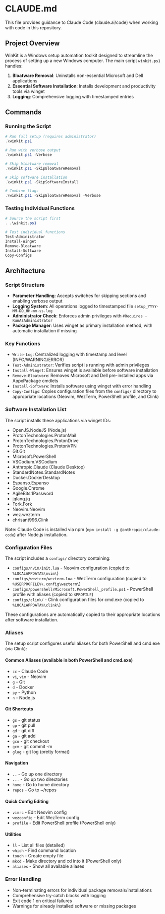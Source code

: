 # CLAUDE.md

This file provides guidance to Claude Code (claude.ai/code) when working with code in this repository.

## Project Overview

WinKit is a Windows setup automation toolkit designed to streamline the process of setting up a new Windows computer. The main script `winkit.ps1` handles:

1. **Bloatware Removal**: Uninstalls non-essential Microsoft and Dell applications
2. **Essential Software Installation**: Installs development and productivity tools via winget
3. **Logging**: Comprehensive logging with timestamped entries

## Commands

### Running the Script
```powershell
# Run full setup (requires administrator)
.\winkit.ps1

# Run with verbose output
.\winkit.ps1 -Verbose

# Skip bloatware removal
.\winkit.ps1 -SkipBloatwareRemoval

# Skip software installation
.\winkit.ps1 -SkipSoftwareInstall

# Combine flags
.\winkit.ps1 -SkipBloatwareRemoval -Verbose
```

### Testing Individual Functions
```powershell
# Source the script first
. .\winkit.ps1

# Test individual functions
Test-Administrator
Install-Winget
Remove-Bloatware
Install-Software
Copy-Configs
```

## Architecture

### Script Structure
- **Parameter Handling**: Accepts switches for skipping sections and enabling verbose output
- **Logging System**: All operations logged to timestamped file `setup_YYYY-MM-DD_HH-mm-ss.log`
- **Administrator Check**: Enforces admin privileges with `#Requires -RunAsAdministrator`
- **Package Manager**: Uses winget as primary installation method, with automatic installation if missing

### Key Functions
- `Write-Log`: Centralized logging with timestamp and level (INFO/WARNING/ERROR)
- `Test-Administrator`: Verifies script is running with admin privileges
- `Install-Winget`: Ensures winget is available before software installation
- `Remove-Bloatware`: Removes Microsoft and Dell pre-installed apps via AppxPackage cmdlets
- `Install-Software`: Installs software using winget with error handling
- `Copy-Configs`: Copies configuration files from the `configs/` directory to appropriate locations (Neovim, WezTerm, PowerShell profile, and Clink)

### Software Installation List
The script installs these applications via winget IDs:
- OpenJS.NodeJS (Node.js)
- ProtonTechnologies.ProtonMail
- ProtonTechnologies.ProtonDrive
- ProtonTechnologies.ProtonVPN
- Git.Git
- Microsoft.PowerShell
- VSCodium.VSCodium
- Anthropic.Claude (Claude Desktop)
- StandardNotes.StandardNotes
- Docker.DockerDesktop
- Espanso.Espanso
- Google.Chrome
- AgileBits.1Password
- jqlang.jq
- Fork.Fork
- Neovim.Neovim
- wez.wezterm
- chrisant996.Clink

Note: Claude Code is installed via npm (`npm install -g @anthropic/claude-code`) after Node.js installation.

### Configuration Files
The script includes a `configs/` directory containing:
- `configs/nvim/init.lua` - Neovim configuration (copied to `%LOCALAPPDATA%\nvim\`)
- `configs/wezterm/wezterm.lua` - WezTerm configuration (copied to `%USERPROFILE%\.config\wezterm\`)
- `configs/powershell/Microsoft.PowerShell_profile.ps1` - PowerShell profile with aliases (copied to `$PROFILE`)
- `configs/clink/` - Clink configuration files for cmd.exe (copied to `%LOCALAPPDATA%\clink\`)

These configurations are automatically copied to their appropriate locations after software installation.

### Aliases
The setup script configures useful aliases for both PowerShell and cmd.exe (via Clink):

#### Common Aliases (available in both PowerShell and cmd.exe)
- `cc` - Claude Code
- `vi`, `vim` - Neovim
- `g` - Git
- `d` - Docker
- `py` - Python
- `n` - Node.js

#### Git Shortcuts
- `gs` - git status
- `gp` - git pull
- `gd` - git diff
- `ga` - git add
- `gco` - git checkout
- `gcm` - git commit -m
- `glog` - git log (pretty format)

#### Navigation
- `..` - Go up one directory
- `...` - Go up two directories
- `home` - Go to home directory
- `repos` - Go to ~/repos

#### Quick Config Editing
- `vimrc` - Edit Neovim config
- `wezconfig` - Edit WezTerm config
- `profile` - Edit PowerShell profile (PowerShell only)

#### Utilities
- `ll` - List all files (detailed)
- `which` - Find command location
- `touch` - Create empty file
- `mkcd` - Make directory and cd into it (PowerShell only)
- `aliases` - Show all available aliases

### Error Handling
- Non-terminating errors for individual package removals/installations
- Comprehensive try-catch blocks with logging
- Exit code 1 on critical failures
- Warnings for already installed software or missing packages